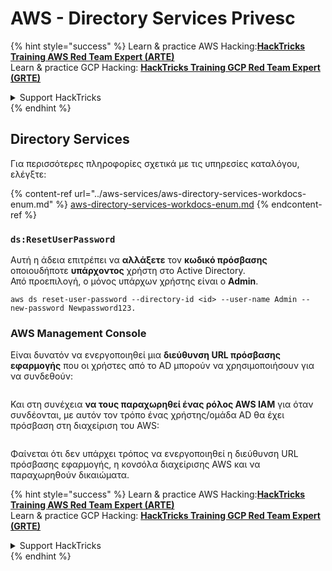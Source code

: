 # AWS - Directory Services Privesc

{% hint style="success" %}
Learn & practice AWS Hacking:<img src="../../../.gitbook/assets/image (1) (1) (1) (1).png" alt="" data-size="line">[**HackTricks Training AWS Red Team Expert (ARTE)**](https://training.hacktricks.xyz/courses/arte)<img src="../../../.gitbook/assets/image (1) (1) (1) (1).png" alt="" data-size="line">\
Learn & practice GCP Hacking: <img src="../../../.gitbook/assets/image (2) (1).png" alt="" data-size="line">[**HackTricks Training GCP Red Team Expert (GRTE)**<img src="../../../.gitbook/assets/image (2) (1).png" alt="" data-size="line">](https://training.hacktricks.xyz/courses/grte)

<details>

<summary>Support HackTricks</summary>

* Check the [**subscription plans**](https://github.com/sponsors/carlospolop)!
* **Join the** 💬 [**Discord group**](https://discord.gg/hRep4RUj7f) or the [**telegram group**](https://t.me/peass) or **follow** us on **Twitter** 🐦 [**@hacktricks\_live**](https://twitter.com/hacktricks_live)**.**
* **Share hacking tricks by submitting PRs to the** [**HackTricks**](https://github.com/carlospolop/hacktricks) and [**HackTricks Cloud**](https://github.com/carlospolop/hacktricks-cloud) github repos.

</details>
{% endhint %}

## Directory Services

Για περισσότερες πληροφορίες σχετικά με τις υπηρεσίες καταλόγου, ελέγξτε:

{% content-ref url="../aws-services/aws-directory-services-workdocs-enum.md" %}
[aws-directory-services-workdocs-enum.md](../aws-services/aws-directory-services-workdocs-enum.md)
{% endcontent-ref %}

### `ds:ResetUserPassword`

Αυτή η άδεια επιτρέπει να **αλλάξετε** τον **κωδικό πρόσβασης** οποιουδήποτε **υπάρχοντος** χρήστη στο Active Directory.\
Από προεπιλογή, ο μόνος υπάρχων χρήστης είναι ο **Admin**.
```
aws ds reset-user-password --directory-id <id> --user-name Admin --new-password Newpassword123.
```
### AWS Management Console

Είναι δυνατόν να ενεργοποιηθεί μια **διεύθυνση URL πρόσβασης εφαρμογής** που οι χρήστες από το AD μπορούν να χρησιμοποιήσουν για να συνδεθούν:

<figure><img src="../../../.gitbook/assets/image (244).png" alt=""><figcaption></figcaption></figure>

Και στη συνέχεια **να τους παραχωρηθεί ένας ρόλος AWS IAM** για όταν συνδέονται, με αυτόν τον τρόπο ένας χρήστης/ομάδα AD θα έχει πρόσβαση στη διαχείριση του AWS:

<figure><img src="../../../.gitbook/assets/image (155).png" alt=""><figcaption></figcaption></figure>

Φαίνεται ότι δεν υπάρχει τρόπος να ενεργοποιηθεί η διεύθυνση URL πρόσβασης εφαρμογής, η κονσόλα διαχείρισης AWS και να παραχωρηθούν δικαιώματα.

{% hint style="success" %}
Learn & practice AWS Hacking:<img src="../../../.gitbook/assets/image (1) (1) (1) (1).png" alt="" data-size="line">[**HackTricks Training AWS Red Team Expert (ARTE)**](https://training.hacktricks.xyz/courses/arte)<img src="../../../.gitbook/assets/image (1) (1) (1) (1).png" alt="" data-size="line">\
Learn & practice GCP Hacking: <img src="../../../.gitbook/assets/image (2) (1).png" alt="" data-size="line">[**HackTricks Training GCP Red Team Expert (GRTE)**<img src="../../../.gitbook/assets/image (2) (1).png" alt="" data-size="line">](https://training.hacktricks.xyz/courses/grte)

<details>

<summary>Support HackTricks</summary>

* Check the [**subscription plans**](https://github.com/sponsors/carlospolop)!
* **Join the** 💬 [**Discord group**](https://discord.gg/hRep4RUj7f) or the [**telegram group**](https://t.me/peass) or **follow** us on **Twitter** 🐦 [**@hacktricks\_live**](https://twitter.com/hacktricks_live)**.**
* **Share hacking tricks by submitting PRs to the** [**HackTricks**](https://github.com/carlospolop/hacktricks) and [**HackTricks Cloud**](https://github.com/carlospolop/hacktricks-cloud) github repos.

</details>
{% endhint %}
